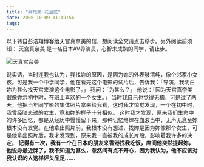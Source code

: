 ```yaml
---
title: "麻甩面 花旦底"
date: 2008-10-09 11:49:56
tags:
---
```


以下转自彭浩翔博客给天宫真奈美的信，想阅读全文请点击移步。另外阅读前须知： 天宫真奈美 是一名日本AV界演员，心智未成熟的同学，请止步。 

![天真宫奈美](../../../images/2008/10/thumb.jpg)

说实话，当时连我也认为，我找妳的原因，是因为妳的外表够清纯，像个邻家小女孩。可是我一个中学同学，他在看完这个电影的试片后，告诉我：「导演，我明白妳为甚么找天宫来演这个电影了。」 我问：「为甚么？」 他说：「因为天宫真奈美很像妳念初中时，在班上喜欢的一个女生。」 当时我自己也觉得无稽，可是过了两天，他把当年同学影的集体照片拿来给我看，这时我才惊觉发现，一个在初中时，我曾经暗恋过的女生，竟和妳的样子十分相似。 这时我才发现，原来我们生命中的许多回忆，都是从经历中慢慢留下来，那种记忆烙焊在血液当中，无声无息至妳根本没有发觉。在他拿出照片前，我根本没有想过，找妳是因为妳像那个女生，可是他拿出照片后，我才发现到，原来我一直被我的成长片段，影响着我许多的决定。 **记得有一次，我有一个在日本的朋友来香港找我吃饭，席间他突然提起妳，他说妳最近胖了，我不知道为甚么，忽然间有点不开心，因为我认为，他不应该对我认识的人这样评头品足……**